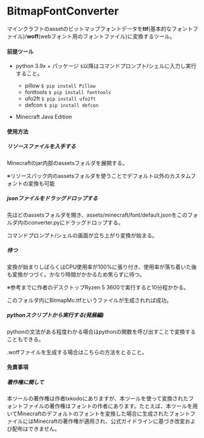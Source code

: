 # BitmapFontConverter

マインクラフトのassetのビットマップフォントデータを**ttf**(基本的なフォントファイル)/**woff**(webフォント用のフォントファイル)に変換するツール。

#### 前提ツール

- python 3.9x + パッケージ
  `$`以降はコマンドプロンプト/シェルに入力し実行すること。

  - pillow `$ pip install Pillow`
  - fonttools  `$ pip install fonttools`
  - ufo2ft `$ pip install ufo2ft`
  - defcon `$ pip install defcon`

  

- Minecraft Java Edition



#### 使用方法

##### リソースファイルを入手する

Minecraftのjar内部のassetsフォルダを展開する。

※リソースパック内のassetsフォルダを使うことでデフォルト以外のカスタムフォントの変換も可能



##### jsonファイルをドラッグドロップする

先ほどのassetsフォルダを開き、assets/minecraft/font/default.jsonをこのフォルダ内のconverter.pyにドラッグドロップする。

コマンドプロンプト/シェルの画面が立ち上がり変換が始まる。



##### 待つ

変換が始まりしばらくはCPU使用率が100%に張り付き、使用率が落ち着いた後も変換がつづく。かなり時間がかかるため焦らずに待つ。

※参考までに作者のデスクトップRyzen 5 3600で実行すると10分程かかる。

このフォルダ内にBitmapMc.ttfというファイルが生成されれば成功。



##### pythonスクリプトから実行する(発展編)

pythonの文法がある程度わかる場合はpythonの関数を呼び出すことで変換することもできる。

.woffファイルを生成する場合はこちらの方法をとること。



#### 免責事項

##### 著作権に関して

本ツールの著作権は作者txkodoにありますが、本ツールを使って変換されたフォントファイルの著作権はフォントの作者にあります。たとえば、本ツールを用いてMinecraftのデフォルトのフォントを変換した場合に生成されたフォントファイルにはMinecraftの著作権が適用され、公式ガイドラインに基づき改変および配布はできません。

